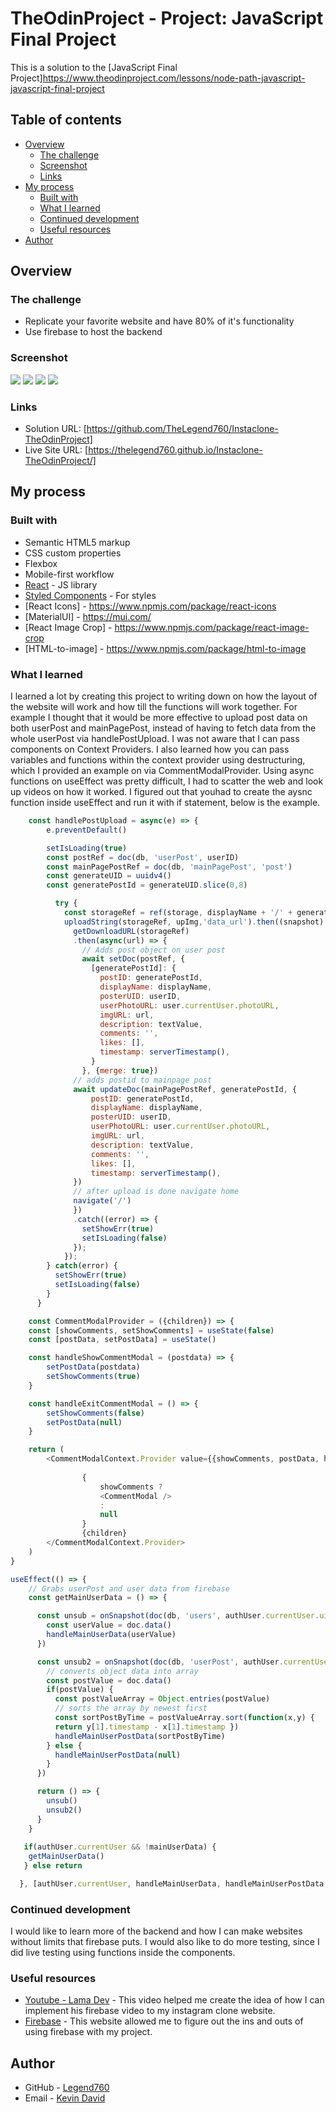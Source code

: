 # TheOdinProject - Project: JavaScript Final Project

This is a solution to the [JavaScript Final Project]https://www.theodinproject.com/lessons/node-path-javascript-javascript-final-project
## Table of contents

- [Overview](#overview)
  - [The challenge](#the-challenge)
  - [Screenshot](#screenshot)
  - [Links](#links)
- [My process](#my-process)
  - [Built with](#built-with)
  - [What I learned](#what-i-learned)
  - [Continued development](#continued-development)
  - [Useful resources](#useful-resources)
- [Author](#author)

## Overview

### The challenge

- Replicate your favorite website and have 80% of it's functionality
- Use firebase to host the backend

### Screenshot

![](./screenshots/mainpage.JPG)
![](./screenshots/imgfilter.JPG)
![](./screenshots/searchpage.JPG)
![](./screenshots/mainuserprofile.JPG)

### Links

- Solution URL: [https://github.com/TheLegend760/Instaclone-TheOdinProject]
- Live Site URL: [https://thelegend760.github.io/Instaclone-TheOdinProject/]

## My process

### Built with

- Semantic HTML5 markup
- CSS custom properties
- Flexbox
- Mobile-first workflow
- [React](https://reactjs.org/) - JS library
- [Styled Components](https://styled-components.com/) - For styles
- [React Icons] - https://www.npmjs.com/package/react-icons
- [MaterialUI] - https://mui.com/
- [React Image Crop] - https://www.npmjs.com/package/react-image-crop
- [HTML-to-image] - https://www.npmjs.com/package/html-to-image


### What I learned

I learned a lot by creating this project to writing down on how the layout of the website will work and how till the functions will work together. For example I thought that it would be more effective to upload post data on both userPost and mainPagePost, instead of having to fetch data from the whole userPost via handlePostUpload. I was not aware that I can pass components on Context Providers. I also learned how you can pass variables and functions within the context provider using destructuring, which I provided an example on via CommentModalProvider. Using async functions on useEffect was pretty difficult, I had to scatter the web and look up videos on how it worked. I figured out that youhad to create the aysnc function inside useEffect and run it with if statement, below is the example.

```js
    const handlePostUpload = async(e) => {
        e.preventDefault()

        setIsLoading(true)
        const postRef = doc(db, 'userPost', userID)
        const mainPagePostRef = doc(db, 'mainPagePost', 'post')
        const generateUID = uuidv4()
        const generatePostId = generateUID.slice(0,8)

          try {
            const storageRef = ref(storage, displayName + '/' + generatePostId)
            uploadString(storageRef, upImg,'data_url').then((snapshot) => {
              getDownloadURL(storageRef)
              .then(async(url) => {
                // Adds post object on user post
                await setDoc(postRef, {
                  [generatePostId]: {
                    postID: generatePostId,
                    displayName: displayName,
                    posterUID: userID,
                    userPhotoURL: user.currentUser.photoURL,
                    imgURL: url,
                    description: textValue,
                    comments: '',
                    likes: [],
                    timestamp: serverTimestamp(),
                  }
                }, {merge: true})
              // adds postid to mainpage post
              await updateDoc(mainPagePostRef, generatePostId, {
                  postID: generatePostId,
                  displayName: displayName,
                  posterUID: userID,
                  userPhotoURL: user.currentUser.photoURL,
                  imgURL: url,
                  description: textValue,
                  comments: '',
                  likes: [],
                  timestamp: serverTimestamp(),
              })
              // after upload is done navigate home
              navigate('/')
              })
              .catch((error) => {
                setShowErr(true)
                setIsLoading(false)
              });
            });
        } catch(error) {
          setShowErr(true)
          setIsLoading(false)
        }
      }

    const CommentModalProvider = ({children}) => {
    const [showComments, setShowComments] = useState(false)
    const [postData, setPostData] = useState()

    const handleShowCommentModal = (postdata) => {
        setPostData(postdata)
        setShowComments(true)
    }

    const handleExitCommentModal = () => {
        setShowComments(false)
        setPostData(null)
    }

    return (
        <CommentModalContext.Provider value={{showComments, postData, handleShowCommentModal, handleExitCommentModal}}>
            
                {
                    showComments ?
                    <CommentModal />
                    :
                    null
                }
                {children}
        </CommentModalContext.Provider>
    )
}

useEffect(() => {
    // Grabs userPost and user data from firebase
    const getMainUserData = () => {

      const unsub = onSnapshot(doc(db, 'users', authUser.currentUser.uid), (doc) => {
        const userValue = doc.data()
        handleMainUserData(userValue)
      })

      const unsub2 = onSnapshot(doc(db, 'userPost', authUser.currentUser.uid), (doc) => {
        // converts object data into array
        const postValue = doc.data()
        if(postValue) {
          const postValueArray = Object.entries(postValue)
          // sorts the array by newest first
          const sortPostByTime = postValueArray.sort(function(x,y) {
          return y[1].timestamp - x[1].timestamp })
          handleMainUserPostData(sortPostByTime)
        } else {
          handleMainUserPostData(null)
        }
      })

      return () => {
        unsub()
        unsub2()
      }
    }
    
   if(authUser.currentUser && !mainUserData) {
    getMainUserData()
   } else return

  }, [authUser.currentUser, handleMainUserData, handleMainUserPostData, mainUserData, mainUserPostData])
```


### Continued development

I would like to learn more of the backend and how I can make websites without limits that firebase puts. I would also like to do more testing, since I did live testing using functions inside the components. 

### Useful resources

- [Youtube - Lama Dev](https://www.youtube.com/watch?v=k4mjF4sPITE&t=3477s) - This video helped me create the idea of how I can implement his firebase video to my instagram clone website.
- [Firebase](https://firebase.google.com/docs) - This website allowed me to figure out the ins and outs of using firebase with my project.

## Author

- GitHub - [Legend760](https://github.com/TheLegend760)
- Email - [Kevin David](kevin760g@gmail.com)
